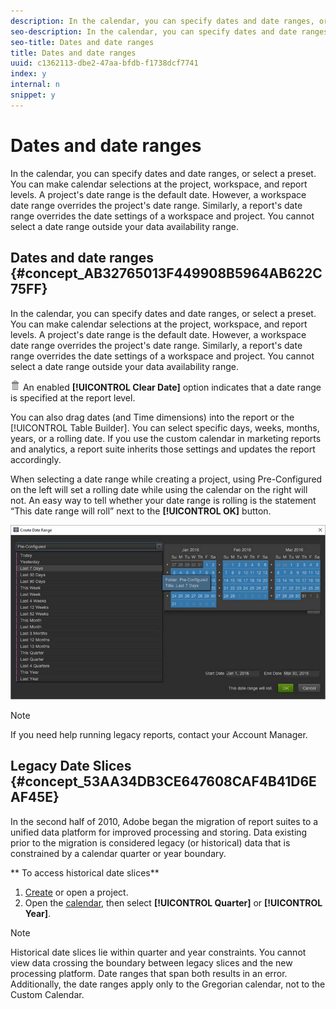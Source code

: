 ```yaml
---
description: In the calendar, you can specify dates and date ranges, or select a preset. You can make calendar selections at the project, workspace, and report levels. A project's date range is the default date. However, a workspace date range overrides the project's date range. Similarly, a report's date range overrides the date settings of a workspace and project. You cannot select a date range outside your data availability range.
seo-description: In the calendar, you can specify dates and date ranges, or select a preset. You can make calendar selections at the project, workspace, and report levels. A project's date range is the default date. However, a workspace date range overrides the project's date range. Similarly, a report's date range overrides the date settings of a workspace and project. You cannot select a date range outside your data availability range.
seo-title: Dates and date ranges
title: Dates and date ranges
uuid: c1362113-dbe2-47aa-bfdb-f1738dcf7741
index: y
internal: n
snippet: y
---
```


# Dates and date ranges

In the calendar, you can specify dates and date ranges, or select a preset. You can make calendar selections at the project, workspace, and report levels. A project's date range is the default date. However, a workspace date range overrides the project's date range. Similarly, a report's date range overrides the date settings of a workspace and project. You cannot select a date range outside your data availability range.

## Dates and date ranges {#concept_AB32765013F449908B5964AB622C75FF}

In the calendar, you can specify dates and date ranges, or select a preset. You can make calendar selections at the project, workspace, and report levels. A project's date range is the default date. However, a workspace date range overrides the project's date range. Similarly, a report's date range overrides the date settings of a workspace and project. You cannot select a date range outside your data availability range. 

![](assets/Delete_Standard.png) An enabled **[!UICONTROL Clear Date]** option indicates that a date range is specified at the report level.

You can also drag dates (and Time dimensions) into the report or the [!UICONTROL Table Builder]. You can select specific days, weeks, months, years, or a rolling date. If you use the custom calendar in marketing reports and analytics, a report suite inherits those settings and updates the report accordingly.

When selecting a date range while creating a project, using Pre-Configured on the left will set a rolling date while using the calendar on the right will not. An easy way to tell whether your date range is rolling is the statement “This date range will roll” next to the **[!UICONTROL OK]** button.

![](assets/daterange.jpeg)

>[!NOTE]
>
>If you need help running legacy reports, contact your Account Manager.

## Legacy Date Slices {#concept_53AA34DB3CE647608CAF4B41D6EAF45E}

In the second half of 2010, Adobe began the migration of report suites to a unified data platform for improved processing and storing. Data existing prior to the migration is considered legacy (or historical) data that is constrained by a calendar quarter or year boundary.

<!-- 

c_legacy_data.xml

 -->

** To access historical date slices**

1. [Create](../ad_hoc_analysis/c_getting_started.md#task_918A4539134E4E62B00486DCB8D3D403) or open a project. 
1. Open the [calendar](../ad_hoc_analysis/c_dates.md#concept_E8A2E36E595C45C785ECB724CA37FA47), then select **[!UICONTROL Quarter]** or **[!UICONTROL Year]**.

>[!NOTE]
>
>Historical date slices lie within quarter and year constraints. You cannot view data crossing the boundary between legacy slices and the new processing platform. Date ranges that span both results in an error. Additionally, the date ranges apply only to the Gregorian calendar, not to the Custom Calendar.

